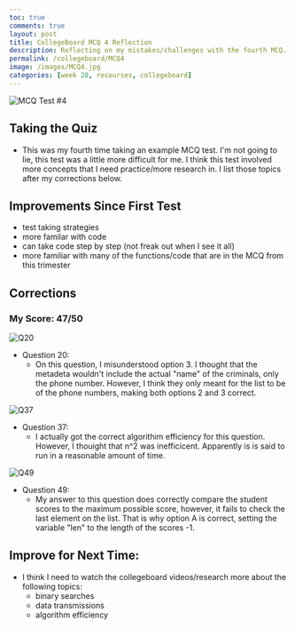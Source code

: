 ```yaml
---
toc: true
comments: true
layout: post
title: CollegeBoard MCQ 4 Reflection 
description: Reflecting on my mistakes/challenges with the fourth MCQ.
permalink: /collegeboard/MCQ4
image: /images/MCQ4.jpg
categories: [week 28, recourses, collegeboard]
---
```


![MCQ Test #4]({{site.baseurl}}/images/MCQ4.jpg)

## Taking the Quiz
- This was my fourth time taking an example MCQ test. I'm not going to lie, this test was a little more difficult for me. I think this test involved more concepts that I need practice/more research in. I list those topics after my corrections below.

## Improvements Since First Test
- test taking strategies
- more familar with code
- can take code step by step (not freak out when I see it all) 
- more familiar with many of the functions/code that are in the MCQ from this trimester


## Corrections
### My Score: 47/50

![Q20]({{site.baseurl}}/images/Q20.jpg)
- Question 20: 
    - On this question, I misunderstood option 3. I thought that the metadeta wouldn't include the actual "name" of the criminals, only the phone number. However, I think they only meant for the list to be of the phone numbers, making both options 2 and 3 correct.

![Q37]({{site.baseurl}}/images/Q37.jpg)
- Question 37:
    - I actually got the correct algorithim efficiency for this question. However, I thouight that n^2 was inefficicent. Apparently is is said to run in a reasonable amount of time. 

![Q49]({{site.baseurl}}/images/Q49.jpg)
- Question 49:
    - My answer to this question does correctly compare the student scores to the maximum possible score, however, it fails to check the last element on the list. That is why option A is correct, setting the variable "len" to the length of the scores -1.


## Improve for Next Time:
- I think I need to watch the collegeboard videos/research more about the following topics:
    - binary searches
    - data transmissions
    - algorithm efficiency